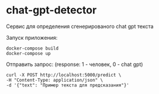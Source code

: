 # chat-gpt-detector

Сервис для определения сгенерированого chat gpt текста

Запуск приложения: 

```
docker-compose build 
docker-compose up
```

Отправить запрос: (response: 1 - человек, 0 - chat gpt)

```
curl -X POST http://localhost:5000/predict \
-H "Content-Type: application/json" \
-d '{"text": "Пример текста для предсказания"}'
```
